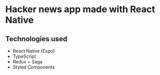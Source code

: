 # Hacker news app made with React Native
## Technologies used
* React Native (Expo)
* TypeScript
* Redux + Saga
* Styled Components
